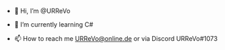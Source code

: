 - 👋 Hi, I’m @URReVo
- 🌱 I’m currently learning C#

- 📫 How to reach me URReVo@online.de or via Discord URReVo#1073
